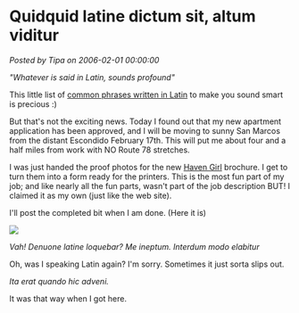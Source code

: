 # Quidquid latine dictum sit, altum viditur

*Posted by Tipa on 2006-02-01 00:00:00*

*"Whatever is said in Latin, sounds profound"*

This little list of [common phrases written in Latin](http://www.bbc.co.uk/dna/h2g2/A218882) to make you sound smart is precious :)

But that's not the exciting news. Today I found out that my new apartment application has been approved, and I will be moving to sunny San Marcos from the distant Escondido February 17th. This will put me about four and a half miles from work with NO Route 78 stretches.

I was just handed the proof photos for the new [Haven Girl](http://www.surya.com) brochure. I get to turn them into a form ready for the printers. This is the most fun part of my job; and like nearly all the fun parts, wasn't part of the job description BUT! I claimed it as my own (just like the web site).

I'll post the completed bit when I am done. (Here it is)

![](../images/hgbrochure-small.jpg)

*Vah! Denuone latine loquebar? Me ineptum. Interdum modo elabitur*

Oh, was I speaking Latin again? I'm sorry. Sometimes it just sorta slips out.

*Ita erat quando hic adveni.*

It was that way when I got here.
